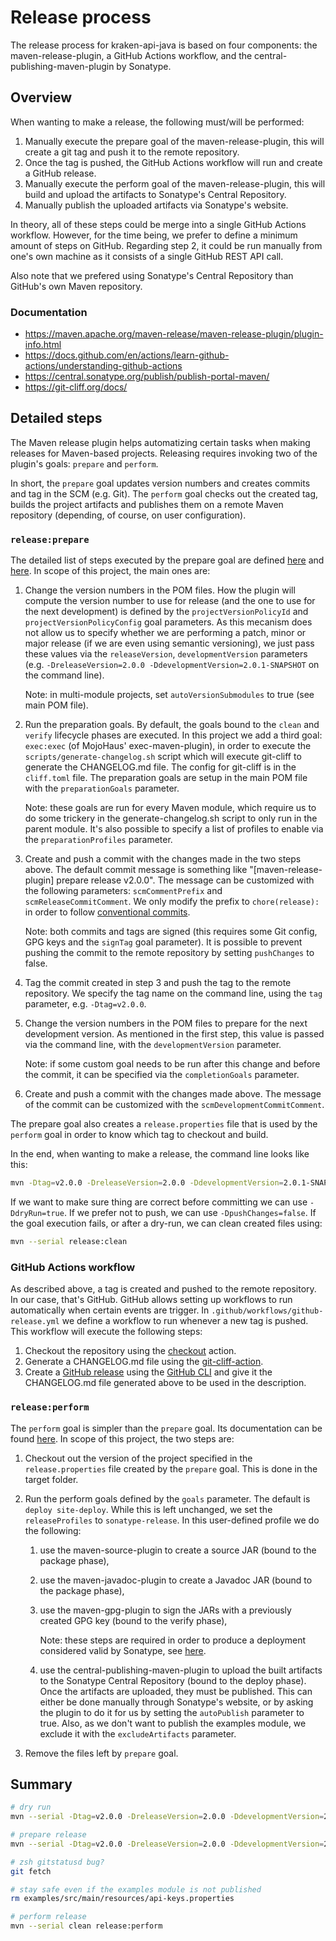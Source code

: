 # Release process

The release process for kraken-api-java is based on four components: the maven-release-plugin, a GitHub Actions workflow, and the central-publishing-maven-plugin by Sonatype.

## Overview

When wanting to make a release, the following must/will be performed:

1. Manually execute the prepare goal of the maven-release-plugin, this will create a git tag and push it to the remote repository.
2. Once the tag is pushed, the GitHub Actions workflow will run and create a GitHub release.
3. Manually execute the perform goal of the maven-release-plugin, this will build and upload the artifacts to Sonatype's Central Repository.
4. Manually publish the uploaded artifacts via Sonatype's website.

In theory, all of these steps could be merge into a single GitHub Actions workflow. However, for the time being, we prefer to define a minimum amount of steps on GitHub. Regarding step 2, it could be run manually from one's own machine as it consists of a single GitHub REST API call.

Also note that we prefered using Sonatype's Central Repository than GitHub's own Maven repository.

### Documentation

* https://maven.apache.org/maven-release/maven-release-plugin/plugin-info.html
* https://docs.github.com/en/actions/learn-github-actions/understanding-github-actions
* https://central.sonatype.org/publish/publish-portal-maven/
* https://git-cliff.org/docs/

## Detailed steps

The Maven release plugin helps automatizing certain tasks when making releases for Maven-based projects. Releasing requires invoking two of the plugin's goals: `prepare` and `perform`.

In short, the `prepare` goal updates version numbers and creates commits and tag in the SCM (e.g. Git). The `perform` goal checks out the created tag, builds the project artifacts and publishes them on a remote Maven repository (depending, of course, on user configuration).

### `release:prepare`

The detailed list of steps executed by the prepare goal are defined [here](https://maven.apache.org/maven-release/maven-release-plugin/usage/prepare-release.html) and [here](https://maven.apache.org/maven-release/maven-release-manager/#prepare). In scope of this project, the main ones are:

1. Change the version numbers in the POM files. How the plugin will compute the version number to use for release (and the one to use for the next development) is defined by the `projectVersionPolicyId` and `projectVersionPolicyConfig`  goal parameters. As this mecanism does not allow us to specify whether we are performing a patch, minor or major release (if we are even using semantic versioning), we just pass these values via the `releaseVersion`, `developmentVersion` parameters (e.g. `-DreleaseVersion=2.0.0 -DdevelopmentVersion=2.0.1-SNAPSHOT` on the command line).

   Note: in multi-module projects, set `autoVersionSubmodules` to true (see main POM file).

2. Run the preparation goals. By default, the goals bound to the `clean` and `verify` lifecycle phases are executed. In this project we add a third goal: `exec:exec` (of MojoHaus' exec-maven-plugin), in order to execute the `scripts/generate-changelog.sh` script which will execute git-cliff to generate the CHANGELOG.md file. The config for git-cliff is in the `cliff.toml` file. The preparation goals are setup in the main POM file with the `preparationGoals` parameter.

   Note: these goals are run for every Maven module, which require us to do some trickery in the generate-changelog.sh script to only run in the parent module. It's also possible to specify a list of profiles to enable via the `preparationProfiles` parameter.

3. Create and push a commit with the changes made in the two steps above. The default commit message is something like "[maven-release-plugin] prepare release v2.0.0". The message can be customized with the following parameters: `scmCommentPrefix` and `scmReleaseCommitComment`. We only modify the prefix to `chore(release): ` in order to follow [conventional commits](https://www.conventionalcommits.org/).

   Note: both commits and tags are signed (this requires some Git config, GPG keys and the `signTag` goal parameter). It is possible to prevent pushing the commit to the remote repository by setting `pushChanges` to false.

4. Tag the commit created in step 3 and push the tag to the remote repository. We specify the tag name on the command line, using the `tag` parameter, e.g. `-Dtag=v2.0.0`.

5. Change the version numbers in the POM files to prepare for the next development version. As mentioned in the first step, this value is passed via the command line, with the `developmentVersion` parameter.

   Note: if some custom goal needs to be run after this change and before the commit, it can be specified via the `completionGoals` parameter.

6. Create and push a commit with the changes made above. The message of the commit can be customized with the `scmDevelopmentCommitComment`.

The prepare goal also creates a `release.properties` file that is used by the `perform` goal in order to know which tag to checkout and build.

In the end, when wanting to make a release, the command line looks like this:

```sh
mvn -Dtag=v2.0.0 -DreleaseVersion=2.0.0 -DdevelopmentVersion=2.0.1-SNAPSHOT release:prepare
```

If we want to make sure thing are correct before committing we can use `-DdryRun=true`. If we prefer not to push, we can use `-DpushChanges=false`. If the goal execution fails, or after a dry-run, we can clean created files using:

```sh
mvn --serial release:clean
```

### GitHub Actions workflow

As described above, a tag is created and pushed to the remote repository. In our case, that's GitHub. GitHub allows setting up workflows to run automatically when certain events are trigger. In `.github/workflows/github-release.yml` we define a workflow to run whenever a new tag is pushed. This workflow will execute the following steps:

1. Checkout the repository using the [checkout](https://github.com/actions/checkout) action.
2. Generate a CHANGELOG.md file using the [git-cliff-action](https://github.com/orhun/git-cliff-action).
3. Create a [GitHub release](https://github.com/nyg/kraken-api-java/releases) using the [GitHub CLI](https://cli.github.com/manual/gh_release_create) and give it the CHANGELOG.md file generated above to be used in the description.

### `release:perform`

The `perform` goal is simpler than the `prepare` goal. Its documentation can be found [here](https://maven.apache.org/maven-release/maven-release-plugin/usage/perform-release.html). In scope of this project, the two steps are:

1. Checkout out the version of the project specified in the `release.properties` file created by the `prepare` goal. This is done in the target folder.

2. Run the perform goals defined by the `goals` parameter. The default is `deploy site-deploy`. While this is left unchanged, we set the `releaseProfiles` to `sonatype-release`. In this user-defined profile we do the following:

   1. use the maven-source-plugin to create a source JAR (bound to the package phase),

   2. use the maven-javadoc-plugin to create a Javadoc JAR (bound to the package phase),

   3. use the maven-gpg-plugin to sign the JARs with a previously created GPG key (bound to the verify phase),

      Note: these steps are required in order to produce a deployment considered valid by Sonatype, see [here](https://central.sonatype.org/publish/requirements/).

   4. use the central-publishing-maven-plugin to upload the built artifacts to the Sonatype Central Repository (bound to the deploy phase). Once the artifacts are uploaded, they must be published. This can either be done manually through Sonatype's website, or by asking the plugin to do it for us by setting the `autoPublish` parameter to true. Also, as we don't want to publish the examples module, we exclude it with the `excludeArtifacts` parameter.

3. Remove the files left by `prepare` goal.

## Summary

```sh
# dry run
mvn --serial -Dtag=v2.0.0 -DreleaseVersion=2.0.0 -DdevelopmentVersion=2.0.1-SNAPSHOT -DdryRun release:prepare

# prepare release
mvn --serial -Dtag=v2.0.0 -DreleaseVersion=2.0.0 -DdevelopmentVersion=2.0.1-SNAPSHOT release:prepare

# zsh gitstatusd bug?
git fetch

# stay safe even if the examples module is not published
rm examples/src/main/resources/api-keys.properties

# perform release
mvn --serial clean release:perform
```
